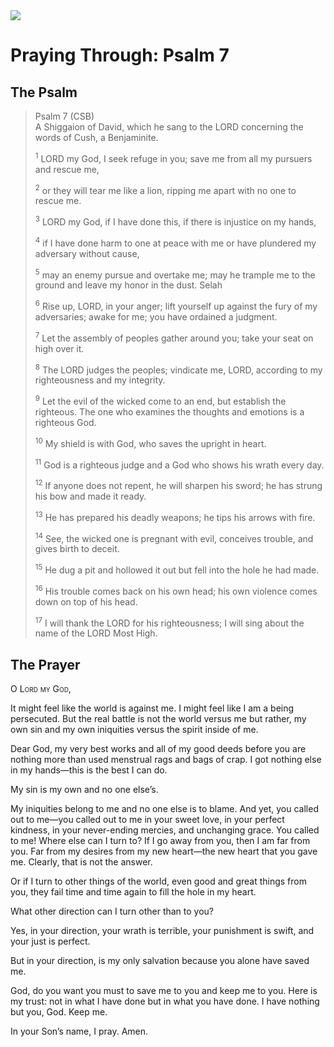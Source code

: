 <img class="intro-right" src="/images/art-paris-psalter.jpg">

<style>
  li {list-style-type: none;}
  p + ul {
    margin-top: -18px;
}
</style>

# Praying Through: Psalm 7

## The Psalm

>Psalm 7 (CSB)  
><sup></sup> A Shiggaion of David, which he sang to the LORD concerning the words of Cush, a Benjaminite. 
>
><sup>1</sup> LORD my God, I seek refuge in you; save me from all my pursuers and rescue me, 
>
><sup>2</sup> or they will tear me like a lion, ripping me apart with no one to rescue me. 
>
><sup>3</sup> LORD my God, if I have done this, if there is injustice on my hands, 
>
><sup>4</sup> if I have done harm to one at peace with me or have plundered my adversary without cause, 
>
><sup>5</sup> may an enemy pursue and overtake me; may he trample me to the ground and leave my honor in the dust. Selah 
>
><sup>6</sup> Rise up, LORD, in your anger; lift yourself up against the fury of my adversaries; awake for me; you have ordained a judgment. 
>
><sup>7</sup> Let the assembly of peoples gather around you; take your seat on high over it. 
>
><sup>8</sup> The LORD judges the peoples; vindicate me, LORD, according to my righteousness and my integrity. 
>
><sup>9</sup> Let the evil of the wicked come to an end, but establish the righteous. The one who examines the thoughts and emotions is a righteous God. 
>
><sup>10</sup> My shield is with God, who saves the upright in heart. 
>
><sup>11</sup> God is a righteous judge and a God who shows his wrath every day. 
>
><sup>12</sup> If anyone does not repent, he will sharpen his sword; he has strung his bow and made it ready. 
>
><sup>13</sup> He has prepared his deadly weapons; he tips his arrows with fire. 
>
><sup>14</sup> See, the wicked one is pregnant with evil, conceives trouble, and gives birth to deceit. 
>
><sup>15</sup> He dug a pit and hollowed it out but fell into the hole he had made. 
>
><sup>16</sup> His trouble comes back on his own head; his own violence comes down on top of his head. 
>
><sup>17</sup> I will thank the LORD for his righteousness; I will sing about the name of the LORD Most High.

## The Prayer

<div style="font-variant: small-caps;">
O Lord my God,
</div>

It might feel like the world is against me. I might feel like I am a being persecuted. But the real battle is not the world versus me but rather, my own sin and my own iniquities versus the spirit inside of me.

Dear God, my very best works and all of my good deeds before you are nothing more than used menstrual rags and bags of crap. I got nothing else in my hands—this is the best I can do.

My sin is my own and no one else’s.

My iniquities belong to me and no one else is to blame.
And yet, you called out to me—you called out to me in your sweet love, in your perfect kindness, in your never-ending mercies, and unchanging grace. You called to me!
Where else can I turn to? If I go away from you, then I am far from you. Far from my desires from my new heart—the new heart that you gave me. Clearly, that is not the answer.

Or if I turn to other things of the world, even good and great things from you, they fail time and time again to fill the hole in my heart.

What other direction can I turn other than to you?

Yes, in your direction, your wrath is terrible, your punishment is swift, and your just is perfect.

But in your direction, is my only salvation because you alone have saved me.

God, do you want you must to save me to you and keep me to you. Here is my trust: not in what I have done but in what you have done.
I have nothing but you, God. Keep me.

In your Son’s name, I pray.
Amen.
